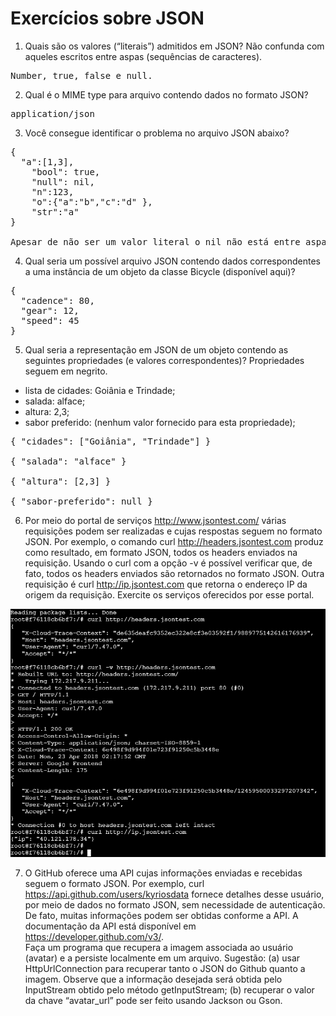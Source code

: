 # Exercícios sobre JSON

1. Quais são os valores (“literais”) admitidos em JSON? Não confunda com aqueles escritos entre aspas (sequências de caracteres).  
<pre>Number, true, false e null.</pre>  
  
2. Qual é o MIME type para arquivo contendo dados no formato JSON?  
<pre>application/json</pre>  
  
3. Você consegue identificar o problema no arquivo JSON abaixo?  
<pre>{
  "a":[1,3], 
	"bool": true,
	"null": nil,
	"n":123,
	"o":{"a":"b","c":"d" },
	"str":"a"
}

Apesar de não ser um valor literal o nil não está entre aspas.
</pre>    
  
4. Qual seria um possível arquivo JSON contendo dados correspondentes a uma instância de um objeto da classe Bicycle (disponível aqui)?  
<pre>{
  "cadence": 80,
  "gear": 12,
  "speed": 45
}</pre>  
  
5. Qual seria a representação em JSON de um objeto contendo as seguintes propriedades (e valores correspondentes)? Propriedades seguem em negrito.  
  
* lista de cidades: Goiânia e Trindade;
* salada: alface;
* altura: 2,3;
* sabor preferido: (nenhum valor fornecido para esta propriedade);  
   
<pre>{ "cidades": ["Goiânia", "Trindade"] }

{ "salada": "alface" }

{ "altura": [2,3] }

{ "sabor-preferido": null }</pre>  
  
6. Por meio do portal de serviços http://www.jsontest.com/ várias requisições podem ser realizadas e cujas respostas seguem no formato JSON. Por exemplo, o comando curl http://headers.jsontest.com produz como resultado, em formato JSON, todos os headers enviados na requisição. Usando o curl com a opção -v é possível verificar que, de fato, todos os headers enviados são retornados no formato JSON. Outra requisição é curl http://ip.jsontest.com que retorna o endereço IP da origem da requisição. Exercite os serviços oferecidos por esse portal.  
  
![imagem](https://github.com/BeatrizN/i-2018/blob/master/questao6.PNG) 
  
7. O GitHub oferece uma API cujas informações enviadas e recebidas seguem o formato JSON. Por exemplo, curl https://api.github.com/users/kyriosdata fornece detalhes desse usuário, por meio de dados no formato JSON, sem necessidade de autenticação. De fato, muitas informações podem ser obtidas conforme a API. A documentação da API está disponível em https://developer.github.com/v3/.  
Faça um programa que recupera a imagem associada ao usuário (avatar) e a persiste localmente em um arquivo. Sugestão: (a) usar HttpUrlConnection para recuperar tanto o JSON do Github quanto a imagem. Observe que a informação desejada será obtida pelo InputStream obtido pelo método getInputStream; (b) recuperar o valor da chave “avatar_url” pode ser feito usando Jackson ou Gson.  
<pre></pre>  
